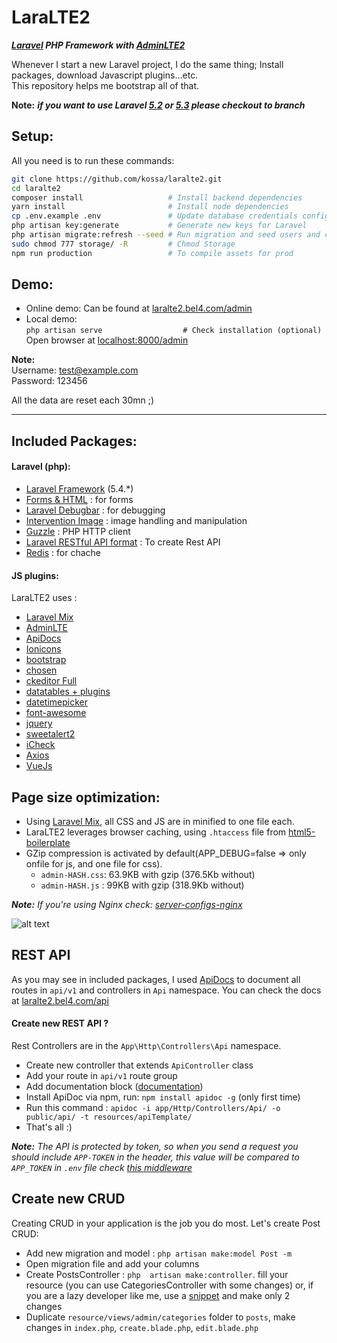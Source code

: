 # LaraLTE2
**_[Laravel](https://laravel.com/) PHP Framework with [AdminLTE2](https://almsaeedstudio.com/AdminLTE)_**  


Whenever I start a new Laravel project, I do the same thing; Install packages, download Javascript plugins...etc.  
This repository helps me bootstrap  all of that.


**Note:**  ***if you want to use Laravel [5.2](https://github.com/kossa/laralte2/tree/5.2)  or [5.3](https://github.com/kossa/laralte2/tree/5.3) please checkout to branch***

## Setup:
All you need is to run these commands:
```bash
git clone https://github.com/kossa/laralte2.git
cd laralte2 
composer install                   # Install backend dependencies
yarn install                       # Install node dependencies
cp .env.example .env               # Update database credentials configuration
php artisan key:generate           # Generate new keys for Laravel
php artisan migrate:refresh --seed # Run migration and seed users and categories for testing
sudo chmod 777 storage/ -R         # Chmod Storage
npm run production                 # To compile assets for prod
```


## Demo:
- Online demo: Can be found at [laralte2.bel4.com/admin](http://laralte2.bel4.com/admin)
- Local demo:  
`php artisan serve                  # Check installation (optional)`  
Open browser at [localhost:8000/admin](http://localhost:8000/admin) 

**Note:**  
Username: test@example.com  
Password: 123456

All the data are reset each 30mn ;)

***

## Included Packages:
#### Laravel (php):

* [Laravel Framework](https://github.com/laravel/laravel/) (5.4.*)
* [Forms & HTML](https://github.com/laravelcollective/html) : for forms
* [Laravel Debugbar](https://github.com/barryvdh/laravel-debugbar) : for debugging
* [Intervention Image](https://github.com/intervention/image) : image handling and manipulation
* [Guzzle](https://github.com/guzzle/guzzle) : PHP HTTP client
* [Laravel RESTful API format](https://github.com/teepluss/laravel-restable) : To create Rest API
* [Redis](https://github.com/nrk/predis.git) : for chache

#### JS plugins:
LaraLTE2 uses : 

* [Laravel Mix](laravel-mix)
* [AdminLTE](https://github.com/almasaeed2010/AdminLTE)
* [ApiDocs](https://github.com/apidoc/apidoc)
* [Ionicons](https://github.com/driftyco/ionicons)
* [bootstrap](https://github.com/twbs/bootstrap)
* [chosen](https://github.com/harvesthq/bower-chosen)
* [ckeditor Full](https://github.com/ckeditor/ckeditor-releases)
* [datatables + plugins](https://github.com/DataTables/DataTables)
* [datetimepicker](https://github.com/xdan/datetimepicker)
* [font-awesome](https://github.com/FortAwesome/Font-Awesome)
* [jquery](https://github.com/jquery/jquery)
* [sweetalert2](https://github.com/limonte/sweetalert2)
* [iCheck](https://github.com/fronteed/iCheck)
* [Axios](https://github.com/mzabriskie/axios)
* [VueJs](http://vuejs.org/)


## Page size optimization:
- Using [Laravel Mix](http://laravel.com/docs/master/mix), all CSS and JS are in minified to one file each.
- LaraLTE2 leverages browser caching, using `.htaccess` file from [html5-boilerplate](https://github.com/h5bp/html5-boilerplate)
- GZip compression is activated by default(APP_DEBUG=false => only onfile for js, and one file for css).  
  - `admin-HASH.css`: 63.9KB with gzip (376.5Kb without)  
  - `admin-HASH.js` : 99KB with gzip (318.9Kb without)

*__Note:__ If you're using Nginx check: [server-configs-nginx](https://github.com/h5bp/server-configs-nginx)*

![alt text](http://storage2.static.itmages.com/i/16/0602/h_1464877446_8945299_e45f066c58.png "Logo Title Text 1")


## REST API
As you may see in included packages, I used [ApiDocs](http://apidocjs.com/) to document all routes in `api/v1` and controllers in `Api` namespace.
You can check the docs at [laralte2.bel4.com/api](http://laralte2.bel4.com/api/)


#### Create new REST API ?
Rest Controllers are in the `App\Http\Controllers\Api` namespace.

* Create new controller that extends `ApiController` class
* Add your route in `api/v1` route group
* Add documentation block ([documentation](http://apidocjs.com/#example-full))
* Install ApiDoc via npm, run: `npm install apidoc -g` (only first time)
* Run this command : `apidoc -i app/Http/Controllers/Api/ -o public/api/ -t resources/apiTemplate/`
* That's all :)

*__Note:__ The API is protected by token, so when you send a request you should include `APP-TOKEN` in the header, this value will be compared to `APP_TOKEN` in `.env` file check [this middleware](https://github.com/kossa/laralte2/blob/master/app/Http/Middleware/ApiToken.php#L21)*


## Create new CRUD
Creating CRUD in your application is the job you do most. Let's create Post CRUD:

* Add new migration and model : `php artisan make:model Post -m`
* Open migration file and add your columns
* Create PostsController : `php  artisan make:controller`. fill your resource (you can use CategoriesController with some changes) or, if you are a lazy developer like me, use a [snippet](https://github.com/kossa/st-snippets/blob/master/kossa_php/Laravel/lcontroller.sublime-snippet) and make only 2 changes
* Duplicate `resource/views/admin/categories` folder to `posts`, make changes in `index.php`, `create.blade.php`, `edit.blade.php`